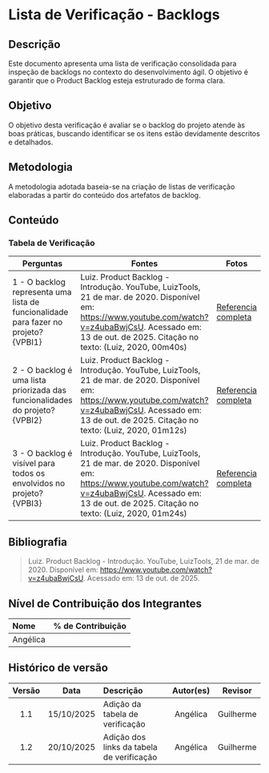 # Lista de Verificação - Backlogs

## Descrição
Este documento apresenta uma lista de verificação consolidada para inspeção de backlogs no contexto do desenvolvimento ágil. O objetivo é garantir que o Product Backlog esteja estruturado de forma clara.
## Objetivo
O objetivo desta verificação é avaliar se o backlog do projeto atende às boas práticas, buscando identificar se os itens estão devidamente descritos e detalhados.
## Metodologia
A metodologia adotada baseia-se na criação de listas de verificação elaboradas a partir do conteúdo dos artefatos de backlog.
## Conteúdo

### Tabela de Verificação

|   Perguntas | Fontes  | Fotos | Autor| 
|----------|----------|---------|---------|
| 1 - O backlog representa uma lista de funcionalidade para fazer no projeto? {VPBI1}|Luiz. Product Backlog - Introdução. YouTube, LuizTools, 21 de mar. de 2020. Disponível em: https://www.youtube.com/watch?v=z4ubaBwjCsU. Acessado em: 13 de out. de 2025. Citação no texto: (Luiz, 2020, 00m40s) |[Referencia completa](../../00_assets/pdfs/verificacao/modelagem/historia_de_usuario/Angelica/1-Inspecao-HistoriadeusuariosdoGrupo3.png)|Angélica |
| 2 - O backlog é uma lista priorizada das funcionalidades do projeto?  {VPBI2}|Luiz. Product Backlog - Introdução. YouTube, LuizTools, 21 de mar. de 2020. Disponível em: https://www.youtube.com/watch?v=z4ubaBwjCsU. Acessado em: 13 de out. de 2025. Citação no texto: (Luiz, 2020, 01m12s) |[Referencia completa](../../00_assets/pdfs/verificacao/modelagem/historia_de_usuario/Angelica/1-Inspecao-HistoriadeusuariosdoGrupo3.png)|Angélica |
| 3 -  O backlog é visível para todos os envolvidos no projeto? {VPBI3} |Luiz. Product Backlog - Introdução. YouTube, LuizTools, 21 de mar. de 2020. Disponível em: https://www.youtube.com/watch?v=z4ubaBwjCsU. Acessado em: 13 de out. de 2025. Citação no texto: (Luiz, 2020, 01m24s) |[Referencia completa](../../00_assets/pdfs/verificacao/modelagem/historia_de_usuario/Angelica/1-Inspecao-HistoriadeusuariosdoGrupo3.png)|Angélica |


## Bibliografia
> Luiz. Product Backlog - Introdução. YouTube, LuizTools, 21 de mar. de 2020. Disponível em: https://www.youtube.com/watch?v=z4ubaBwjCsU. Acessado em: 13 de out. de 2025.

## Nível de Contribuição dos Integrantes

| Nome | % de Contribuição |
| :--- | :---------------: |
|   Angélica    |                  |

## Histórico de versão

| Versão | Data | Descrição | Autor(es) | Revisor |
| :----: | :--: | :-------- | :-------: | :-----: |
|1.1|	15/10/2025|	Adição da tabela de verificação |	Angélica	|Guilherme      | 
|1.2|	20/10/2025|	Adição dos links da tabela de verificação |	Angélica	|Guilherme      | 
